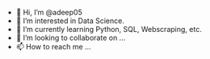 - 👋 Hi, I’m @adeep05
- 👀 I’m interested in Data Science.
- 🌱 I’m currently learning Python, SQL, Webscraping, etc.
- 💞️ I’m looking to collaborate on ...
- 📫 How to reach me ...
